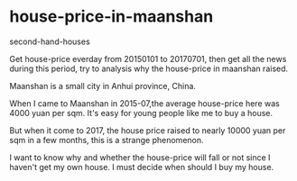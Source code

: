 # house-price-in-maanshan
second-hand-houses

Get house-price everday from 20150101 to 20170701, then get all the news during this period, try to analysis why the house-price in maanshan raised.

Maanshan is a small city in Anhui province, China.

When I came to Maanshan in 2015-07,the average house-price here was 4000 yuan per sqm. It's easy for young people like me to buy a house.

But when it come to 2017, the house price raised to nearly 10000 yuan per sqm in a few months, this is a strange phenomenon. 

I want to know why and whether the house-price will fall or not since I haven't get my own house. I must decide when should I buy my house.
